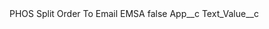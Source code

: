 <?xml version="1.0" encoding="UTF-8"?>
<CustomMetadata xmlns="http://soap.sforce.com/2006/04/metadata" xmlns:xsi="http://www.w3.org/2001/XMLSchema-instance">
    <label>PHOS Split Order To Email EMSA</label>
    <protected>false</protected>
    <values>
        <field>App__c</field>
        <value xsi:nil="true"/>
    </values>
    <values>
        <field>Text_Value__c</field>
        <value xsi:nil="true"/>
    </values>
</CustomMetadata>
